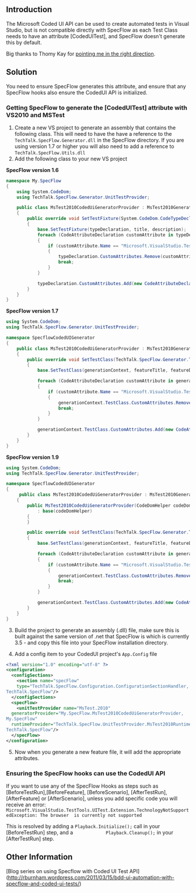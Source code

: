 ## Introduction

The Microsoft Coded UI API can be used to create automated tests in Visual Studio, but is not compatible directly with SpecFlow as each Test Class needs to have an attribute [CodedUITest], and SpecFlow doesn't generate this by default.

Big thanks to Thomy Kay for [pointing me in the right direction](http://groups.google.com/group/specflow/browse_thread/thread/e162fc98c1d7c119/0bf231a65195b375?lnk=gst&q=SpecFlow+with+VS2010+CodedUI+tests+#0bf231a65195b375).

## Solution

You need to ensure SpecFlow generates this attribute, and ensure that any SpecFlow hooks also ensure the CodedUI API is initialized.

### Getting SpecFlow to generate the [CodedUITest] attribute with VS2010 and MSTest

1. Create a new VS project to generate an assembly that contains the following class.
This will need to have the have a reference to the `TechTalk.SpecFlow.Generator.dll` in the SpecFlow directory. If you are using version 1.7 or higher you will also need to add a reference to `TechTalk.SpecFlow.Utils.dll`
2. Add the following class to your new VS project

**SpecFlow version 1.6**

```csharp
namespace My.SpecFlow
{
    using System.CodeDom;
    using TechTalk.SpecFlow.Generator.UnitTestProvider;

    public class MsTest2010CodedUiGeneratorProvider : MsTest2010GeneratorProvider
    {
        public override void SetTestFixture(System.CodeDom.CodeTypeDeclaration typeDeclaration, string title, string description)
        {
            base.SetTestFixture(typeDeclaration, title, description);
            foreach (CodeAttributeDeclaration customAttribute in typeDeclaration.CustomAttributes)
            {
                if (customAttribute.Name == "Microsoft.VisualStudio.TestTools.UnitTesting.TestClassAttribute")
                {
                    typeDeclaration.CustomAttributes.Remove(customAttribute);
                    break;
                }
            }

            typeDeclaration.CustomAttributes.Add(new CodeAttributeDeclaration(new CodeTypeReference("Microsoft.VisualStudio.TestTools.UITesting.CodedUITestAttribute")));
        }
    } 
}
```
**SpecFlow version 1.7**

```csharp
using System.CodeDom;
using TechTalk.SpecFlow.Generator.UnitTestProvider;

namespace SpecflowCodedUIGenerator
{
    public class MsTest2010CodedUiGeneratorProvider : MsTest2010GeneratorProvider
    {
        public override void SetTestClass(TechTalk.SpecFlow.Generator.TestClassGenerationContext generationContext, string featureTitle, string featureDescription)
        {
            base.SetTestClass(generationContext, featureTitle, featureDescription);

            foreach (CodeAttributeDeclaration customAttribute in generationContext.TestClass.CustomAttributes)
            {
                if (customAttribute.Name == "Microsoft.VisualStudio.TestTools.UnitTesting.TestClassAttribute")
                {
                    generationContext.TestClass.CustomAttributes.Remove(customAttribute);
                    break;
                }
            }

            generationContext.TestClass.CustomAttributes.Add(new CodeAttributeDeclaration(new CodeTypeReference("Microsoft.VisualStudio.TestTools.UITesting.CodedUITestAttribute")));
        }
    }
} 
```
**SpecFlow version 1.9**

```csharp
using System.CodeDom;
using TechTalk.SpecFlow.Generator.UnitTestProvider;

namespace SpecflowCodedUIGenerator
{
     public class MsTest2010CodedUiGeneratorProvider : MsTest2010GeneratorProvider
    {
        public MsTest2010CodedUiGeneratorProvider(CodeDomHelper codeDomHelper)
            : base(codeDomHelper)
        {
        }

        public override void SetTestClass(TechTalk.SpecFlow.Generator.TestClassGenerationContext generationContext, string featureTitle, string featureDescription)
        {
            base.SetTestClass(generationContext, featureTitle, featureDescription);

            foreach (CodeAttributeDeclaration customAttribute in generationContext.TestClass.CustomAttributes)
            {
                if (customAttribute.Name == "Microsoft.VisualStudio.TestTools.UnitTesting.TestClassAttribute")
                {
                    generationContext.TestClass.CustomAttributes.Remove(customAttribute);
                    break;
                }
            }

            generationContext.TestClass.CustomAttributes.Add(new CodeAttributeDeclaration(new CodeTypeReference("Microsoft.VisualStudio.TestTools.UITesting.CodedUITestAttribute")));
        }
    }
} 
```

3. Build the project to generate an assembly (.dll) file, make sure this is built against the same version of .net that SpecFlow is which is currently 3.5 - and copy this file into your SpecFlow installation directory.

4. Add a config item to your CodedUI project's `App.Config` file

```xml
<?xml version="1.0" encoding="utf-8" ?>
<configuration>
  <configSections>
    <section name="specFlow"
    type="TechTalk.SpecFlow.Configuration.ConfigurationSectionHandler,
TechTalk.SpecFlow"/>
  </configSections>
  <specFlow>
    <unitTestProvider name="MsTest.2010"
  generatorProvider="My.SpecFlow.MsTest2010CodedUiGeneratorProvider,
My.SpecFlow"
  runtimeProvider="TechTalk.SpecFlow.UnitTestProvider.MsTest2010RuntimeProvider,
TechTalk.SpecFlow"/>
  </specFlow>
</configuration>
```

5. Now when you generate a new feature file, it will add the appropriate attributes.

### Ensuring the SpecFlow hooks can use the CodedUI API

If you want to use any of the SpecFlow Hooks as steps such as [BeforeTestRun],[BeforeFeature], [BeforeScenario], [AfterTestRun], [AfterFeature] or [AfterScenario], unless you add specific code you will receive an error:
`Microsoft.VisualStudio.TestTools.UITest.Extension.TechnologyNotSupportedException: The browser  is currently not supported`

This is resolved by adding a `Playback.Initialize();` call in your [BeforeTestRun] step, and a `            Playback.Cleanup();` in your [AfterTestRun] step.

## Other Information
[Blog series on using Specflow with Coded UI Test API] (http://rburnham.wordpress.com/2011/03/15/bdd-ui-automation-with-specflow-and-coded-ui-tests/)